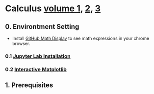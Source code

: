 # Calculus [volume 1](https://openstax.org/details/books/calculus-volume-1), [2](https://openstax.org/details/books/calculus-volume-2), [3](https://openstax.org/details/books/calculus-volume-3)

## 0. Environtment Setting
- Install [GitHub Math Display](https://chrome.google.com/webstore/detail/github-math-display/cgolaobglebjonjiblcjagnpmdmlgmda/related?hl=en) to see math expressions in your chrome browser.
### 0.1 [Jupyter Lab Installation](./ch00/ch00-01.md)
### 0.2 [Interactive Matplotlib](./ch00/ch00-02.md)

## 1. Prerequisites
